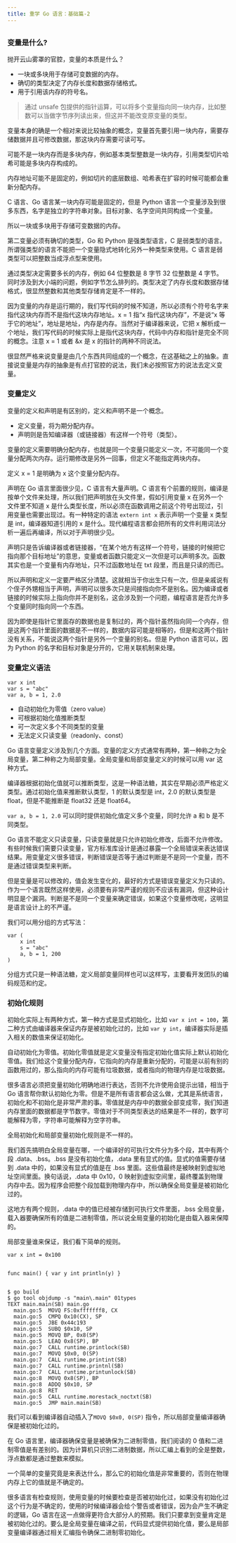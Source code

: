 ```yaml
---
title: 重学 Go 语言：基础篇-2
---
```

<article id="topicContainer" class="column_content"><h2 class="topic_title"></h2><div><h3 id="">变量是什么?</h3>
<p>抛开云山雾罩的官腔，变量的本质是什么？</p>
<ul>
<li>一块或多块用于存储可变数据的内存。</li>
<li>确切的类型决定了内存长度和数据存储格式。</li>
<li>用于引用该内存的符号名。</li>
</ul>
<blockquote>
  <p>通过 unsafe 包提供的指针运算，可以将多个变量指向同一块内存，比如整数可以当做字节序列读出来，但这并不能改变原变量的类型。</p>
</blockquote>
<p>变量本身的确是一个相对来说比较抽象的概念，变量首先要引用一块内存，需要存储数据并且可修改数据，那这块内存需要可读可写。</p>
<p>可能不是一块内存而是多块内存，例如基本类型整数是一块内存，引用类型切片哈希可能是多块内存构成的。</p>
<p>内存地址可能不是固定的，例如切片的底层数组、哈希表在扩容的时候可能都会重新分配内存。</p>
<p>C 语言、Go 语言某一块内存可能是固定的，但是 Python 语言一个变量涉及到很多东西，名字是独立的字符串对象。目标对象、名字空间共同构成一个变量。</p>
<p>所以一块或多块用于存储可变数据的内存。</p>
<p>第二变量必须有确切的类型，Go 和 Python 是强类型语言，C 是弱类型的语言。所谓强类型的语言不能把一个变量隐式地转化另外一种类型来使用。C 语言是弱类型可以把整数当成浮点型来使用。</p>
<p>通过类型决定需要多长的内存，例如 64 位整数是 8 字节 32 位整数是 4 字节。同时涉及到大小端的问题，例如字节怎么排列的。类型决定了内存长度和数据存储格式，很显然整数和其他类型存储肯定是不一样的。</p>
<p>因为变量的内存是运行期的，我们写代码的时候不知道，所以必须有个符号名字来指代这块内存而不是指代这块内存地址。x = 1 指“x 指代这块内存”，不是说“x 等于它的地址”，地址是地址，内存是内存。当然对于编译器来说，它把 x 解析成一个地址，我们写代码的时候实际上是指代这块内存，代码中内存和指针是完全不同的概念。注意 x = 1 或者 &amp;x 是 x 的指针的两种不同说法。</p>
<p>很显然严格来说变量是由几个东西共同组成的一个概念，在这基础之上的抽象。直接说变量是内存的抽象是有点打官腔的说法，我们未必按照官方的说法去定义变量。</p>
<h3 id="-1">变量定义</h3>
<p>变量的定义和声明是有区别的，定义和声明不是一个概念。</p>
<ul>
<li>定义变量，将为期分配内存。</li>
<li>声明则是告知编译器（或链接器）有这样一个符号（类型）。</li>
</ul>
<p>变量的定义需要明确分配内存，也就是同一个变量只能定义一次，不可能同一个变量分配两次内存。运行期修改是另外一回事，但定义不能指定两块内存。</p>
<p>定义 x = 1 是明确为 x 这个变量分配内存。</p>
<p>声明在 Go 语言里面很少见，C 语言有大量声明。C 语言有个前置的规则，编译是按单个文件来处理，所以我们把声明放在头文件里，假如引用变量 x 在另外一个文件里不知道 x 是什么类型长度，所以必须在函数调用之前这个符号出现过，引用变量也需要出现过。有一种特定的语法 <code>extern int x</code> 表示声明一个变量 x 类型是 int，编译器知道引用的 x 是什么。现代编程语言都会把所有的文件利用词法分析一遍后再编译，所以对于声明很少见。</p>
<p>声明只是告诉编译器或者链接器，“在某个地方有这样一个符号，链接的时候把它指向那个目标地址”的意思，变量或者函数只能定义一次但是可以声明多次。函数其实也是一个变量有内存地址，只不过函数地址在 txt 段里，而且是只读的而已。</p>
<p>所以声明和定义一定要严格区分清楚。这就相当于你出生只有一次，但是亲戚说有个侄子外甥相当于声明，声明可以很多次只是间接指向你不是别名。因为编译或者链接的时候实际上指向你并不是别名，这会涉及到一个问题，编程语言是否允许多个变量同时指向同一个东西。</p>
<p>因为即使是指针它里面存的数据也是复制过的，两个指针虽然指向同一个内存，但是这两个指针里面的数据是不一样的，数据内容可能是相等的，但是和这两个指针没有关系，不能说这两个指针是另外一个变量的别名。但是 Python 语言可以，因为 Python 的名字和目标对象是分开的，它用关联机制来处理。</p>
<h3 id="-2">变量定义语法</h3>
<pre><code class="go language-go">var x int
var s = "abc"
var a, b = 1, 2.0
</code></pre>
<ul>
<li>自动初始化为零值（zero value）</li>
<li>可根据初始化值推断类型</li>
<li>可一次定义多个不同类型的变量</li>
<li>无法定义只读变量（readonly、const）</li>
</ul>
<p>Go 语言变量定义涉及到几个方面。变量的定义方式通常有两种，第一种称之为全局变量，第二种称之为局部变量。全局变量和局部变量定义的时候可以用 var 这种方式。</p>
<p>编译器根据初始化值就可以推断类型，这是一种语法糖，其实在早期必须严格定义类型。通过初始化值来推断默认类型，1 的默认类型是 int，2.0 的默认类型是 float，但是不能推断是 float32 还是 float64。</p>
<p><code>var a, b = 1, 2.0</code> 可以同时提供初始化值定义多个变量，同时允许 a 和 b 是不同类型。</p>
<p>Go 语言不能定义只读变量，只读变量就是只允许初始化修改，后面不允许修改。有些时候我们需要只读变量，官方标准库设计是通过暴露一个全局错误来表达错误结果。用变量定义很多错误，判断错误是否等于通过判断是不是同一个变量，而不是通过错误类型来判断。</p>
<p>但是变量是可以修改的，值会发生变化的，最好的方式是错误变量定义为只读的。作为一个语言既然这样使用，必须要有非常严谨的规则不应该有漏洞，但这种设计明显是个漏洞。判断是不是同一个变量来确定错误，如果这个变量修改呢，这明显是语言设计上的不严谨。</p>
<p>我们可以用分组的方式写法：</p>
<pre><code class="go language-go">var (
    x int
    s = "abc"
    a, b = 1, 200
)
</code></pre>
<p>分组方式只是一种语法糖，定义局部变量同样也可以这样写，主要看开发团队的编码规范和约定。</p>
<h3 id="-3">初始化规则</h3>
<p>初始化实际上有两种方式，第一种方式是显式初始化，比如 <code>var x int = 100</code>，第二种方式由编译器来保证内存是被初始化过的，比如 <code>var y int</code>，编译器实际是插入相关的数值来保证初始化。</p>
<p>自动初始化为零值。初始化零值就是定义变量没有指定初始化值实际上默认初始化零值。我们给这个变量分配内存，它指向的内存是重新分配的，可能是以前有别的函数用过的，那么指向的内存可能有垃圾数据，或者指向的物理内存是垃圾数据。</p>
<p>很多语言必须把变量初始化明确地进行表达，否则不允许使用会提示出错，相当于 Go 语言帮你默认初始化为零。但是不是所有语言都会这么做，尤其是系统语言，初始化和不初始化是非常严肃的事。零值就是内存中的数据全部变成零，我们知道内存里面的数据都是字节数字。零值对于不同类型表达的结果是不一样的，数字可能解释为零，字符串可能解释为空字符串。</p>
<p>全局初始化和局部变量初始化规则是不一样的。</p>
<p>我们首先搞明白全局变量在哪，一个编译好的可执行文件分为多个段，其中有两个段 .data、.bss。.bss 是没有初始化值，.data 里有显式的值。显式的值需要存储到 .data 中的，如果没有显式的值是在 .bss 里面。这些值最终是被映射到虚拟地址空间里面。换句话说，.data 中 0x10，0 映射到虚拟空间里，最终覆盖到物理内存中去。因为程序会把整个段加载到物理内存中，所以确保全局变量是被初始化过的。</p>
<p>这地方有两个规则，.data 中的值已经被存储到可执行文件里面，.bss 全局变量，载入器要确保所有的值是二进制零值，所以说全局变量的初始化是由载入器来保障的。</p>
<p>局部变量谁来保证，我们看下简单的规则。</p>
<pre><code class="go language-go">var x int = 0x100

func main() {
    var y int
    println(y)
}
</code></pre>
<pre><code class="bash language-bash">$ go build
$ go tool objdump -s "main\.main" 01types
TEXT main.main(SB) main.go
  main.go:5  MOVQ FS:0xfffffff8, CX
  main.go:5  CMPQ 0x10(CX), SP
  main.go:5  JBE 0x44c193
  main.go:5  SUBQ $0x10, SP
  main.go:5  MOVQ BP, 0x8(SP)
  main.go:5  LEAQ 0x8(SP), BP
  main.go:7  CALL runtime.printlock(SB)
  main.go:7  MOVQ $0x0, 0(SP)
  main.go:7  CALL runtime.printint(SB)
  main.go:7  CALL runtime.printnl(SB)
  main.go:7  CALL runtime.printunlock(SB)
  main.go:8  MOVQ 0x8(SP), BP
  main.go:8  ADDQ $0x10, SP
  main.go:8  RET
  main.go:5  CALL runtime.morestack_noctxt(SB)
  main.go:5  JMP main.main(SB)
</code></pre>
<p>我们可以看到编译器自动插入了<code>MOVQ $0x0, 0(SP)</code> 指令，所以局部变量编译器确保是被初始化过的。</p>
<p>在 Go 语言里，编译器确保变量是被确保为二进制零值，我们阅读的 0 值和二进制零值是有差别的。因为计算机只识别二进制数据，所以汇编上看到的全是整数，浮点数都是通过整数来模拟。</p>
<p>一个简单的变量究竟是来表达什么，那么它的初始化值是非常重要的，否则在物理内存上它的值就是不确定的。</p>
<p>很多语言有检查规则，使用变量的时候要检查是否被初始化过，如果没有初始化过这个行为是不确定的，使用的时候编译器会给个警告或者错误，因为会产生不确定的逻辑，Go 语言在这一点做得更符合大部分人的预期。我们只要拿到变量肯定是被初始化过的。要么是全局变量在编译之前，代码显式提供初始化值，要么是局部变量编译器通过相关汇编指令确保二进制零初始化。</p></div></article>